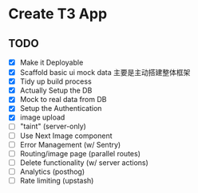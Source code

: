 # Create T3 App

## TODO

- [x] Make it Deployable
- [x] Scaffold basic ui mock data 主要是主动搭建整体框架
- [x] Tidy up build process
- [x] Actually Setup the DB
- [x] Mock to real data from DB
- [x] Setup the Authentication
- [x] image upload
- [ ] "taint" (server-only)
- [ ] Use Next Image component
- [ ] Error Management (w/ Sentry)
- [ ] Routing/image page (parallel routes)
- [ ] Delete functionality (w/ server actions)
- [ ] Analytics (posthog)
- [ ] Rate limiting (upstash)
